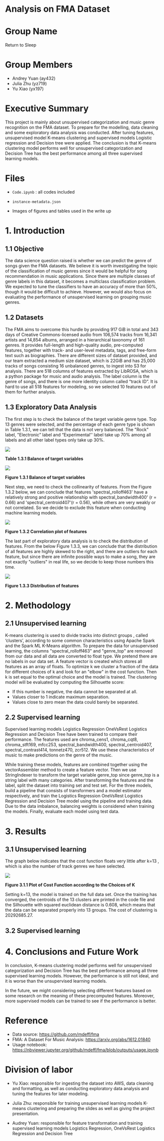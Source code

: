 # Analysis on FMA Dataset

# Group Name
Return to Sleep

# Group Members
* Andrey Yuan (ay432)
* Julia Zhu (yz719)
* Yu Xiao (yx197)

# Executive Summary
This project is mainly about unsupervised categorization and music genre recognition on the FMA dataset. To prepare for the modelling, data cleaning and some exploratory data analysis was conducted. After tuning features, unsupervised model K-means clustering and supervised models Logistic regression and Decision tree were applied. The conclusion is that K-means clustering model performs well for unsupervised categorization and Decision Tree has the best performance among all three supervised learning models. 

# Files

* `Code.ipynb` : all codes included

* `instance-metadata.json` 

* Images of figures and tables used in the write up 

#  1. Introduction

## 1.1 Objective

The data science question raised is whether we can predict the genre of songs given the FMA datasets. We believe it is worth investigating the topic of the classification of music genres since it would be helpful for song recommendation in music applications. Since there are multiple classes of genre labels in this dataset, it becomes a multiclass classification problem. We expected to tune the classifiers to have an accuracy of more than 50%, though it would be difficult to achieve. However, we would also focus on evaluating the performance of unsupervised learning on grouping music genres.

## 1.2 Datasets

The FMA aims to overcome this hurdle by providing 917 GiB in total and 343 days of Creative Commons-licensed audio from 106,574 tracks from 16,341 artists and 14,854 albums, arranged in a hierarchical taxonomy of 161 genres. It provides full-length and high-quality audio, pre-computed features, together with track- and user-level metadata, tags, and free-form text such as biographies. There are different sizes of dataset provided, and our team extracted a medium size dataset, which is 22GiB and has 25,000 tracks of songs consisting 16 unbalanced genres, to ingest into S3 for analysis. There are 518 columns of features extracted by LibROSA, which is a python package for music and audio analysis. The label column is the genre of songs, and there is one more identity column called “track ID”. It is hard to use all 518 features for modeling, so we selected 10 features out of them for further analysis.

## 1.3 Exploratory Data Analysis

The first step is to check the balance of the target variable genre type. Top 13 genres were selected, and the percentage of each genre type is shown in Table 1.3.1, we can tell that the data is not very balanced. The "Rock" label, "Electronic” label and “Experimental'' label take up 70% among all labels and all other label types only take up 30%. 

![](Table1_3_1.png)

**Table 1.3.1 Balance of target variables**   


![](Figure1_3_1.png)

**Figure 1.3.1 Balance of target variables**

Next step, we need to check the collinearity of features. From the Figure 1.3.2 below, we can conclude that features 'spectral_rolloff463' have a relatively strong and positive relationship with spectral_bandwidth400' (r = 0.66) and 'spectral_centroid407'(r = 0.56), while others are very weakly or not correlated. So we decide to exclude this feature when conducting machine learning models.

![](Figure%201_3_2.png)

**Figure 1.3.2 Correlation plot of features**

The last part of exploratory data analysis is to check the distribution of features. From the below Figure 1.3.3, we can conclude that the distribution of all features are highly skewed to the right, and there are outliers for each feature, but since there are infinite possible ways to make a song, they are not exactly "outliers" in real life, so we decide to keep those numbers this time.

![](Figure1_3_3.png)

**Figure 1.3.3 Distribution of features**



# 2. Methodology

## 2.1 Unsupervised learning

K-means clustering is used to divide tracks into distinct groups , called ‘clusters’, according to some common characteristics using Apache Spark and the Spark ML K-Means algorithm. To prepare the data for unsupervised learning, the columns "spectral_rolloff463" and "genre_top" are removed from our data and all data are converted to float type. We pretend there are no labels in our data set. A feature vector is created which stores all features as an array of floats.  To optimize k we cluster a fraction of the data for different choices of k and look for an "elbow" in the cost function. Then k is set equal to the optimal choice and the model is trained. The clustering model will be evaluated by computing the Silhouette score:

* If this number is negative, the data cannot be separated at all.
* Values closer to 1 indicate maximum separation.
* Values close to zero mean the data could barely be separated.


## 2.2 Supervised learning

Supervised learning models Logistics Regression  OneVsRest Logistics Regression and Decision Tree have been trained to compare their performance. The features used are chroma_cens1, chroma_cqt8, chroma_stft169, mfcc253, spectral_bandwidth400, spectral_centroid407, spectral_contrast414, tonnetz470, zcr512. We use these characteristics of music to make predictions on the genre of the music. 

While training these models, features are combined together using the vectorAssembler method to create a feature vector.  Then we use StringIndexer to transform the target variable genre_top since genre_top is a string label with many categories. After transforming the features and the label, split the dataset into training set and test set. For the three models,  build a pipeline that consists of transformers and a model estimator respectively, and train the Logistics Regression OneVsRest Logistics Regression and Decision Tree model using the pipeline and training data. Due to the data imbalance, balancing weights is considered when training the models. Finally, evaluate each model using test data.


# 3. Results

## 3.1 Unsupervised learning

The graph below indicates that the cost function floats very little after k=13 , which is also the number of track genres we have selected. 

![](Figure3_1_1.png)

**Figure 3.1.1 Plot of Cost Function according to the Choices of K**

Setting k=13,  the model is trained on the full data set. Once the training has converged, the centroids of the 13 clusters are printed in the code file and the Silhouette with squared euclidean distance is 0.608, which means that the data can be separated properly into 13 groups. The cost of clustering is 20292685.27.

## 3.2 Supervised learning


# 4. Conclusions and Future Work
In conclusion, K-means clustering model performs well for unsupervised categorization and  Decision Tree has the best performance among all three supervised learning models. However, the performance is still not ideal, and it is worse than the unsupervised learning models. 

In the future, we might considering selecting different features based on some research on the meaning of these precomputed features. Moreover, more supervised models can be trained to see if the performance is better.

# Reference
* Data source: https://github.com/mdeff/fma
* FMA: A Dataset For Music Analysis: https://arxiv.org/abs/1612.01840
* Usage notebook: https://nbviewer.jupyter.org/github/mdeff/fma/blob/outputs/usage.ipynb

# Division of labor

* Yu Xiao: responsible for ingesting the dataset into AWS, data cleaning and formatting, as well as conducting exploratory data analysis and tuning the features for later modeling.

* Julia Zhu: responsible for training unsupervised learning models K-means clustering and preparing the slides as well as giving the project presentation.

* Audrey Yuan: responsible for feature transformation and training supervised learning models Logistics Regression,  OneVsRest Logistics Regression and Decision Tree
